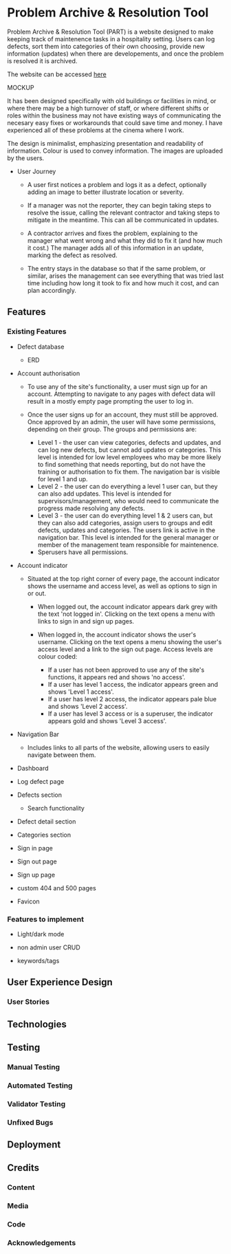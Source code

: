 # Problem Archive & Resolution Tool

Problem Archive & Resolution Tool (PART) is a website designed to make keeping track of maintenence tasks in a hospitality setting. Users can log defects, sort them into categories of their own choosing, provide new information (updates) when there are developements, and once the problem is resolved it is archived.

The website can be accessed [here](https://bb-gp-pp4-part-07cc42d9a56e.herokuapp.com/)

MOCKUP

It has been designed specifically with old buildings or facilities in mind, or where there may be a high turnover of staff, or where different shifts or roles within the business may not have existing ways of communicating the necesary easy fixes or workarounds that could save time and money. I have experienced all of these problems at the cinema where I work.

The design is minimalist, emphasizing presentation and readability of information. Colour is used to convey information. The images are uploaded by the users.

- User Journey

  - A user first notices a problem and logs it as a defect, optionally adding an image to better illustrate location or severity.

  - If a manager was not the reporter, they can begin taking steps to resolve the issue, calling the relevant contractor and taking steps to mitigate in the meantime. This can all be communicated in updates.

  - A contractor arrives and fixes the problem, explaining to the manager what went wrong and what they did to fix it (and how much it cost.) The manager adds all of this information in an update, marking the defect as resolved.

  - The entry stays in the database so that if the same problem, or similar, arises the management can see everything that was tried last time including how long it took to fix and how much it cost, and can plan accordingly.

## Features

### Existing Features

- Defect database

  - ERD

- Account authorisation

  - To use any of the site's functionality, a user must sign up for an account. Attempting to navigate to any pages with defect data will result in a mostly empty page prompting the user to log in.

  - Once the user signs up for an account, they must still be approved. Once approved by an admin, the user will have some permissions, depending on their group. The groups and permissions are:
    - Level 1 - the user can view categories, defects and updates, and can log new defects, but cannot add updates or categories. This level is intended for low level employees who may be more likely to find something that needs reporting, but do not have the training or authorisation to fix them. The navigation bar is visible for level 1 and up.
    - Level 2 - the user can do everything a level 1 user can, but they can also add updates. This level is intended for supervisors/management, who would need to communicate the progress made resolving any defects.
    - Level 3 - the user can do everything level 1 & 2 users can, but they can also add categories, assign users to groups and edit defects, updates and categories. The users link is active in the navigation bar. This level is intended for the general manager or member of the management team responsible for maintenence.
    - Sperusers have all permissions.


- Account indicator

  - Situated at the top right corner of every page, the account indicator shows the username and access level, as well as options to sign in or out.

    - When logged out, the account indicator appears dark grey with the text 'not logged in'. Clicking on the text opens a menu with links to sign in and sign up pages.

    - When logged in, the account indicator shows the user's username. Clicking on the text opens a menu showing the user's access level and a link to the sign out page. Access levels are colour coded:
      - If a user has not been approved to use any of the site's functions, it appears red and shows 'no access'.
      - If a user has level 1 access, the indicator appears green and shows 'Level 1 access'.
      - If a user has level 2 access, the indicator appears pale blue and shows 'Level 2 access'.
      - If a user has level 3 access or is a superuser, the indicator appears gold and shows 'Level 3 access'.

- Navigation Bar

  - Includes links to all parts of the website, allowing users to easily navigate between them.

- Dashboard

- Log defect page

- Defects section

  - Search functionality

- Defect detail section

- Categories section

- Sign in page

- Sign out page

- Sign up page

- custom 404 and 500 pages

- Favicon

### Features to implement

- Light/dark mode

- non admin user CRUD

- keywords/tags

## User Experience Design

### User Stories

## Technologies

## Testing

### Manual Testing

### Automated Testing

### Validator Testing

### Unfixed Bugs

## Deployment

## Credits

### Content

### Media

### Code

### Acknowledgements